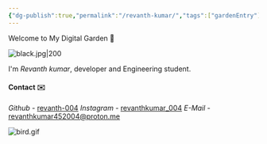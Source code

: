 ```yaml
---
{"dg-publish":true,"permalink":"/revanth-kumar/","tags":["gardenEntry"],"created":"2025-07-30T21:46:05.886+05:30"}
---
```


Welcome to My Digital Garden 🏡

![black.jpg|200](/img/user/img/black.jpg)

I'm *Revanth kumar*, developer and Engineering student.

#### Contact ✉️

*Github* - [revanth-004](https://github.com/revanth-004)
*Instagram* - [revanthkumar_004](https://www.instagram.com/revanthkumar_004) 
*E-Mail* - revanthkumar452004@proton.me

![bird.gif](/img/user/img/bird.gif)